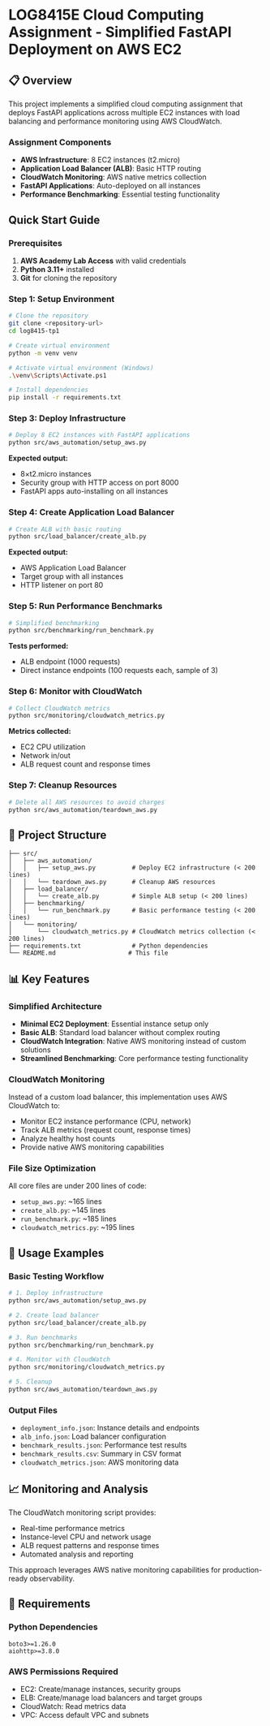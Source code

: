 # LOG8415E Cloud Computing Assignment - Simplified FastAPI Deployment on AWS EC2

## 📋 Overview

This project implements a simplified cloud computing assignment that deploys FastAPI applications across multiple EC2 instances with load balancing and performance monitoring using AWS CloudWatch.

### Assignment Components

- **AWS Infrastructure**: 8 EC2 instances (t2.micro)
- **Application Load Balancer (ALB)**: Basic HTTP routing
- **CloudWatch Monitoring**: AWS native metrics collection
- **FastAPI Applications**: Auto-deployed on all instances
- **Performance Benchmarking**: Essential testing functionality

## Quick Start Guide

### Prerequisites

1. **AWS Academy Lab Access** with valid credentials
2. **Python 3.11+** installed
3. **Git** for cloning the repository

### Step 1: Setup Environment

```bash
# Clone the repository
git clone <repository-url>
cd log8415-tp1

# Create virtual environment
python -m venv venv

# Activate virtual environment (Windows)
.\venv\Scripts\Activate.ps1

# Install dependencies
pip install -r requirements.txt
```

### Step 3: Deploy Infrastructure

```bash
# Deploy 8 EC2 instances with FastAPI applications
python src/aws_automation/setup_aws.py
```

**Expected output:**

- 8×t2.micro instances
- Security group with HTTP access on port 8000
- FastAPI apps auto-installing on all instances

### Step 4: Create Application Load Balancer

```bash
# Create ALB with basic routing
python src/load_balancer/create_alb.py
```

**Expected output:**

- AWS Application Load Balancer
- Target group with all instances
- HTTP listener on port 80

### Step 5: Run Performance Benchmarks

```bash
# Simplified benchmarking
python src/benchmarking/run_benchmark.py
```

**Tests performed:**

- ALB endpoint (1000 requests)
- Direct instance endpoints (100 requests each, sample of 3)

### Step 6: Monitor with CloudWatch

```bash
# Collect CloudWatch metrics
python src/monitoring/cloudwatch_metrics.py
```

**Metrics collected:**

- EC2 CPU utilization
- Network in/out
- ALB request count and response times

### Step 7: Cleanup Resources

```bash
# Delete all AWS resources to avoid charges
python src/aws_automation/teardown_aws.py
```

## 🔧 Project Structure

```
├── src/
│   ├── aws_automation/
│   │   ├── setup_aws.py          # Deploy EC2 infrastructure (< 200 lines)
│   │   └── teardown_aws.py       # Cleanup AWS resources
│   ├── load_balancer/
│   │   └── create_alb.py         # Simple ALB setup (< 200 lines)
│   ├── benchmarking/
│   │   └── run_benchmark.py      # Basic performance testing (< 200 lines)
│   └── monitoring/
│       └── cloudwatch_metrics.py # CloudWatch metrics collection (< 200 lines)
├── requirements.txt              # Python dependencies
└── README.md                    # This file
```

## 📊 Key Features

### Simplified Architecture

- **Minimal EC2 Deployment**: Essential instance setup only
- **Basic ALB**: Standard load balancer without complex routing
- **CloudWatch Integration**: Native AWS monitoring instead of custom solutions
- **Streamlined Benchmarking**: Core performance testing functionality

### CloudWatch Monitoring

Instead of a custom load balancer, this implementation uses AWS CloudWatch to:

- Monitor EC2 instance performance (CPU, network)
- Track ALB metrics (request count, response times)
- Analyze healthy host counts
- Provide native AWS monitoring capabilities

### File Size Optimization

All core files are under 200 lines of code:

- `setup_aws.py`: ~165 lines
- `create_alb.py`: ~145 lines
- `run_benchmark.py`: ~185 lines
- `cloudwatch_metrics.py`: ~195 lines

## 🚀 Usage Examples

### Basic Testing Workflow

```bash
# 1. Deploy infrastructure
python src/aws_automation/setup_aws.py

# 2. Create load balancer
python src/load_balancer/create_alb.py

# 3. Run benchmarks
python src/benchmarking/run_benchmark.py

# 4. Monitor with CloudWatch
python src/monitoring/cloudwatch_metrics.py

# 5. Cleanup
python src/aws_automation/teardown_aws.py
```

### Output Files

- `deployment_info.json`: Instance details and endpoints
- `alb_info.json`: Load balancer configuration
- `benchmark_results.json`: Performance test results
- `benchmark_results.csv`: Summary in CSV format
- `cloudwatch_metrics.json`: AWS monitoring data

## 📈 Monitoring and Analysis

The CloudWatch monitoring script provides:

- Real-time performance metrics
- Instance-level CPU and network usage
- ALB request patterns and response times
- Automated analysis and reporting

This approach leverages AWS native monitoring capabilities for production-ready observability.

## 🔧 Requirements

### Python Dependencies

```
boto3>=1.26.0
aiohttp>=3.8.0
```

### AWS Permissions Required

- EC2: Create/manage instances, security groups
- ELB: Create/manage load balancers and target groups
- CloudWatch: Read metrics data
- VPC: Access default VPC and subnets
